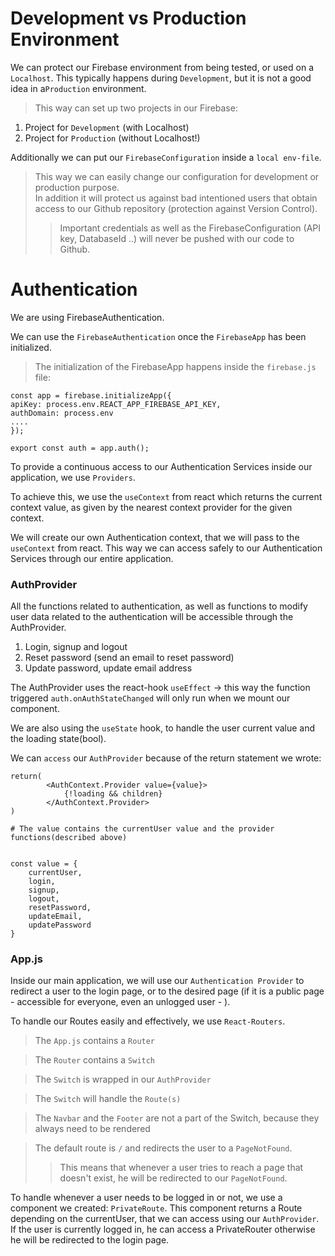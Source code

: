 # Development vs Production Environment

We can protect our Firebase environment from being tested, or used on a ``Localhost``. This typically happens during ``Development``, but it is not a good idea in a``Production`` environment.

> This way can set up two projects in our Firebase:
1. Project for ``Development`` (with Localhost)
2. Project for ``Production`` (without Localhost!)

Additionally we can put our ``FirebaseConfiguration`` inside a ``local env-file``. 

>This way we can easily change our configuration for development or production purpose. <br>
>In addition it will protect us against bad intentioned users that obtain access to our Github repository (protection against Version Control).
>>Important credentials as well as the FirebaseConfiguration (API key, DatabaseId ..) will never be pushed with our code to Github.

# Authentication

We are using FirebaseAuthentication.
<br>

We can use the ``FirebaseAuthentication`` once the ``FirebaseApp`` has been initialized.<br>

> The initialization of the FirebaseApp happens inside the `firebase.js` file:

    const app = firebase.initializeApp({
    apiKey: process.env.REACT_APP_FIREBASE_API_KEY,
    authDomain: process.env
    ....
    });

    export const auth = app.auth();


To provide a continuous access to our Authentication Services inside our application, we use ``Providers``.

To achieve  this, we use the ``useContext`` from react which returns the current context value, as given by the nearest context provider for the given context.
<br>

We will create our own Authentication context, that we will pass to the ``useContext`` from react. This way we can access safely to our Authentication Services through our entire application.

### AuthProvider

All the functions related to authentication, as well as functions to modify user data related to the authentication will be accessible through  the AuthProvider.

1. Login, signup and logout
2. Reset password (send an email to reset password)
3. Update password, update email address

The AuthProvider uses the react-hook `useEffect` -> this way the function triggered `auth.onAuthStateChanged` will only run when we mount our component.

We are also using the ``useState`` hook, to handle the user current value and the loading state(bool).

We can ``access`` our ``AuthProvider`` because of the return statement we wrote: 

    return(
            <AuthContext.Provider value={value}>
                {!loading && children}            
            </AuthContext.Provider>
    )

    # The value contains the currentUser value and the provider functions(described above)

    
    const value = {
        currentUser,
        login,
        signup,
        logout,
        resetPassword,
        updateEmail,
        updatePassword
    }


### App.js

Inside our main application, we will use our ``Authentication Provider`` to redirect a user to the login page, or to the desired page (if it is a public page - accessible for everyone, even an unlogged user - ).

To handle our Routes easily and effectively, we use ``React-Routers``.

> The ``App.js`` contains a ``Router``

> The ``Router`` contains a ``Switch``

> The ``Switch`` is wrapped in our ``AuthProvider``

> The ``Switch`` will handle the ``Route(s)``

> The ``Navbar`` and the ``Footer`` are not a part of the Switch, because they always need to be rendered

> The default route is `/` and redirects the user to a `PageNotFound`. 
>>This means that whenever a user tries to reach a page that doesn't exist, he will be redirected to our `PageNotFound`.


To handle whenever a user needs to be logged in or not, we use a component we created: `PrivateRoute`.
This component returns a Route depending on the currentUser, that we can access using our ``AuthProvider``. If the user is currently logged in, he can access a PrivateRouter otherwise he will be redirected to the login page.



